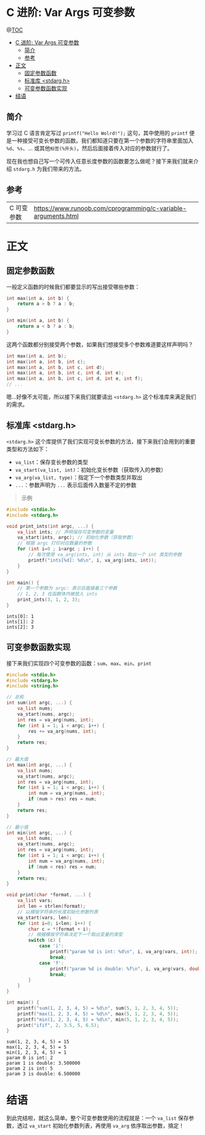 # C 进阶: Var Args 可变参数

@[TOC](文章目录)

<!-- TOC -->

- [C 进阶: Var Args 可变参数](#c-进阶-var-args-可变参数)
  - [简介](#简介)
  - [参考](#参考)
- [正文](#正文)
  - [固定参数函数](#固定参数函数)
  - [标准库 <stdarg.h>](#标准库-stdargh)
  - [可变参数函数实现](#可变参数函数实现)
- [结语](#结语)

<!-- /TOC -->

## 简介

学习过 C 语言肯定写过 `printf("Hello Wolrd!");` 这句，其中使用的 `printf` 便是一种接受可变长参数的函数。我们都知道只要在第一个参数的字符串里面加入 `%d`、`%s`、... 或其他`标签(%开头)`，然后后面接着传入对应的参数就行了。

现在我也想自己写一个可传入任意长度参数的函数要怎么做呢？接下来我们就来介绍 `stdarg.h` 为我们带来的方法。

## 参考

<table>
  <tr>
    <td>C 可变参数</td>
    <td><a href="https://www.runoob.com/cprogramming/c-variable-arguments.html">https://www.runoob.com/cprogramming/c-variable-arguments.html</a></td>
  </tr>
</table>

# 正文

## 固定参数函数

一般定义函数的时候我们都要显示的写出接受哪些参数：

```c
int max(int a, int b) {
    return a > b ? a : b;
}

int min(int a, int b) {
    return a < b ? a : b;
}
```

这两个函数都分别接受两个参数，如果我们想接受多个参数难道要这样声明吗？

```c
int max(int a, int b);
int max(int a, int b, int c);
int max(int a, int b, int c, int d);
int max(int a, int b, int c, int d, int e);
int max(int a, int b, int c, int d, int e, int f);
// ...
```

嗯...好像不太可能，所以接下来我们就要请出 `<stdarg.h>` 这个标准库来满足我们的需求。

## 标准库 <stdarg.h>

`<stdarg.h>` 这个库提供了我们实现可变长参数的方法，接下来我们会用到的重要类型和方法如下：

- `va_list`：保存变长参数的类型
- `va_start(va_list, int)`：初始化变长参数（获取传入的参数）
- `va_arg(va_list, type)`：指定下一个参数类型并取出
- `...`：参数声明为 `...` 表示后面传入数量不定的参数

> 示例

```c
#include <stdio.h>
#include <stdarg.h>

void print_ints(int argc, ...) {
    va_list ints; // 声明保存可变参数的变量
    va_start(ints, argc); // 初始化参数（获取参数）
    // 根据 argc 打印对应数量的参数
    for (int i=0 ; i<argc ; i++) {
        // 每次使用 va_arg(ints, int) 从 ints 取出一个 int 类型的参数
        printf("ints[%d]: %d\n", i, va_arg(ints, int));
    }
}

int main() {
    // 第一个参数为 argc: 表示后面接着三个参数
    // 1, 2, 3 在函数体内被放入 ints
    print_ints(3, 1, 2, 3);
}
```

```
ints[0]: 1
ints[1]: 2
ints[2]: 3
```

## 可变参数函数实现

接下来我们实现四个可变参数的函数：`sum`、`max`、`min`、`print`

```c
#include <stdio.h>
#include <stdarg.h>
#include <string.h>

// 总和
int sum(int argc, ...) {
    va_list nums;
    va_start(nums, argc);
    int res = va_arg(nums, int);
    for (int i = 1; i < argc; i++) {
        res += va_arg(nums, int);
    }
    return res;
}

// 最大值
int max(int argc, ...) {
    va_list nums;
    va_start(nums, argc);
    int res = va_arg(nums, int);
    for (int i = 1; i < argc; i++) {
        int num = va_arg(nums, int);
        if (num > res) res = num;
    }
    return res;
}

// 最小值
int min(int argc, ...) {
    va_list nums;
    va_start(nums, argc);
    int res = va_arg(nums, int);
    for (int i = 1; i < argc; i++) {
        int num = va_arg(nums, int);
        if (num < res) res = num;
    }
    return res;
}

void print(char *format, ...) {
    va_list vars;
    int len = strlen(format);
    // 以模版字符串的长度初始化参数列表
    va_start(vars, len);
    for (int i=0; i<len; i++) {
        char c = *(format + i);
        // 根据模版字符串决定下一个取出变量的类型
        switch (c) {
            case 'i':
                printf("param %d is int: %d\n", i, va_arg(vars, int));
                break;
            case 'f':
                printf("param %d is double: %f\n", i, va_arg(vars, double));
                break;
        }
    }
}

int main() {
    printf("sum(1, 2, 3, 4, 5) = %d\n", sum(5, 1, 2, 3, 4, 5));
    printf("max(1, 2, 3, 4, 5) = %d\n", max(5, 1, 2, 3, 4, 5));
    printf("min(1, 2, 3, 4, 5) = %d\n", min(5, 1, 2, 3, 4, 5));
    print("ifif", 2, 3.5, 5, 6.5);
}
```

```
sum(1, 2, 3, 4, 5) = 15
max(1, 2, 3, 4, 5) = 5
min(1, 2, 3, 4, 5) = 1
param 0 is int: 2
param 1 is double: 3.500000
param 2 is int: 5
param 3 is double: 6.500000
```

# 结语

到此完结啦，就这么简单。整个可变参数使用的流程就是：一个 `va_list` 保存参数，透过 `va_start` 初始化参数列表，再使用 `va_arg` 依序取出参数，搞定！
